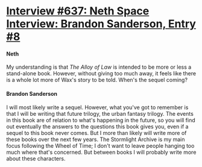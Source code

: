 # [Interview #637: Neth Space Interview: Brandon Sanderson, Entry #8](https://www.theoryland.com/intvmain.php?i=637#8)

#### Neth

My understanding is that
*The Alloy of Law*
is intended to be more or less a stand-alone book. However, without giving too much away, it feels like there is a whole lot more of Wax's story to be told. When's the sequel coming?

#### Brandon Sanderson

I will most likely write a sequel. However, what you've got to remember is that I will be writing that future trilogy, the urban fantasy trilogy. The events in this book are of relation to what's happening in the future, so you will find out eventually the answers to the questions this book gives you, even if a sequel to this book never comes. But I more than likely will write more of these books over the next few years. The Stormlight Archive is my main focus following the Wheel of Time; I don't want to leave people hanging too much where that's concerned. But between books I will probably write more about these characters.

